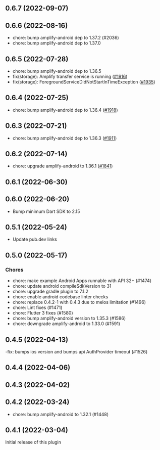 ## 0.6.7 (2022-09-07)

## 0.6.6 (2022-08-16)

- chore: bump amplify-android dep to 1.37.2 (#2036)
- chore: bump amplify-android dep to 1.37.0

## 0.6.5 (2022-07-28)

- chore: bump amplify-android dep to 1.36.5
- fix(storage): Amplify transfer service is running ([#1916](https://github.com/aws-amplify/amplify-flutter/issues/1916))
- fix(storage): ForegroundServiceDidNotStartInTimeException ([#1935](https://github.com/aws-amplify/amplify-flutter/issues/1935))

## 0.6.4 (2022-07-25)

- chore: bump amplify-android dep to 1.36.4 ([#1918](https://github.com/aws-amplify/amplify-flutter/pull/1918))

## 0.6.3 (2022-07-21)

- chore: bump amplify-android dep to 1.36.3 ([#1911](https://github.com/aws-amplify/amplify-flutter/pull/1911))

## 0.6.2 (2022-07-14)

- chore: upgrade amplify-android to 1.36.1 ([#1841](https://github.com/aws-amplify/amplify-flutter/pull/1841))

## 0.6.1 (2022-06-30)

## 0.6.0 (2022-06-20)

- Bump minimum Dart SDK to 2.15

## 0.5.1 (2022-05-24)

- Update pub.dev links

## 0.5.0 (2022-05-17)

### Chores

- chore: make example Android Apps runnable with API 32+ (#1474)
- chore: update android compileSdkVersion to 31
- chore: upgrade gradle plugin to 7.1.2
- chore: enable android codebase linter checks
- chore: replace 0.4.2-1 with 0.4.3 due to melos limitation (#1496)
- chore: Lint fixes (#1471)
- chore: Flutter 3 fixes (#1580)
- chore: bump amplify-android version to 1.35.3 (#1586)
- chore: downgrade amplify-android to 1.33.0 (#1591)

## 0.4.5 (2022-04-13)

-fix: bumps ios version and bumps api AuthProvider timeout (#1526)

## 0.4.4 (2022-04-06)

## 0.4.3 (2022-04-02)

## 0.4.2 (2022-03-24)

- chore: bump amplify-android to 1.32.1 (#1448)

## 0.4.1 (2022-03-04)

Initial release of this plugin
